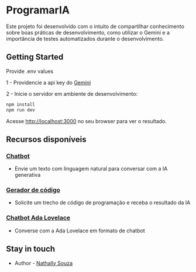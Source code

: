 # ProgramarIA

Este projeto foi desenvolvido com o intuito de compartilhar conhecimento sobre boas práticas de desenvolvimento, como utilizar o Gemini e a importância de testes automatizados durante o desenvolvimento.

## Getting Started

Provide .env values

1 - Providencie a api key do [Gemini](https://ai.google.dev/)

2 - Inicie o servidor em ambiente de desenvolvimento:

```bash
npm install
npm run dev
```

Acesse [http://localhost:3000](http://localhost:3000) no seu browser para ver o resultado.

## Recursos disponíveis

### [Chatbot](http://localhost:3000/conversation)

- Envie um texto com linguagem natural para conversar com a IA generativa

### [Gerador de código](http://localhost:3000/code)

- Solicite um trecho de código de programação e receba o resultado da IA

### [Chatbot Ada Lovelace](http://localhost:3000/ada)

- Converse com a Ada Lovelace em formato de chatbot

## Stay in touch

- Author - [Nathally Souza](https://linkedin.com/in/nathsouza)
